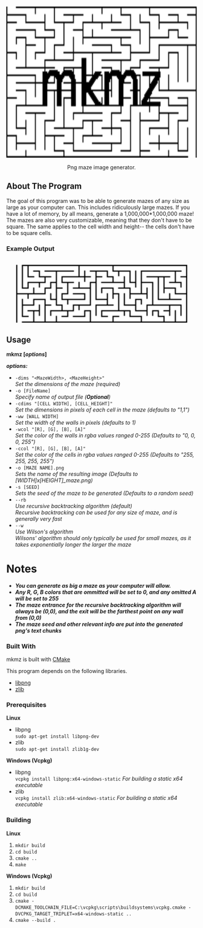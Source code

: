 <br />
<div align="center">
  <a href="https://github.com/jcsq6/mkmz">
    <img src="images/logo.png" alt="Logo" width="800" height="400">
  </a>

  <p align="center">
    Png maze image generator.
  </p>
</div>

## About The Program

The goal of this program was to be able to generate mazes of any size as large as your computer can. This includes ridiculously large mazes. If you have a lot of memory, by all means, generate a 1,000,000*1,000,000 maze! The mazes are also very customizable, meaning that they don't have to be square. The same applies to the cell width and height-- the cells don't have to be square cells.

### Example Output  
<br />
<div align="center">
  <a href="https://github.com/jcsq6/mkmz">
    <img src="images/top.png" alt="example" width="453" height="153">
  </a>
</div>

## Usage
**mkmz [*options*]** 

***options:***  
* ```-dims "<MazeWidth>, <MazeHeight>"```  
*Set the dimensions of the maze (required)*  
* ```-o [FileName]```  
*Specify name of output file (**Optional**)*  
* ```-cdims "[CELL WIDTH], [CELL_HEIGHT]"```  
*Set the dimensions in pixels of each cell in the maze (defaults to "1,1")*  
* ```-ww [WALL WIDTH]```  
*Set the width of the walls in pixels (defaults to 1)*  
* ```-wcol "[R], [G], [B], [A]"```  
*Set the color of the walls in rgba values ranged 0-255 (Defaults to "0, 0, 0, 255")*  
* ```-ccol "[R], [G], [B], [A]"```  
*Set the color of the cells in rgba values ranged 0-255 (Defaults to "255, 255, 255, 255")*  
* ```-o [MAZE NAME].png```  
*Sets the name of the resulting image (Defaults to [WIDTH]x[HEIGHT]_maze.png)*  
* ```-s [SEED]```  
*Sets the seed of the maze to be generated (Defaults to a random seed)*  
* ```--rb```  
*Use recursive backtracking algorithm (default)*  
*Recursive backtracking can be used for any size of maze, and is generally very fast*  
* ```--w```  
*Use Wilson's algorithm*  
*Wilsons' algorithm should only typically be used for small mazes, as it takes exponentially longer the larger the maze*  

# Notes
* ***You can generate as big a maze as your computer will allow.***  
* ***Any R, G, B colors that are ommitted will be set to 0, and any omitted A will be set to 255***
* ***The maze entrance for the recursive backtracking algorithm will always be (0,0), and the exit will be the farthest point on any wall from (0,0)***  
* ***The maze seed and other relevant info are put into the generated png's text chunks***  

### Built With

mkmz is built with [CMake](https://cmake.org/)

This program depends on the following libraries.

* [libpng](http://www.libpng.org/pub/png/libpng.html)
* [zlib](https://zlib.net/)

### Prerequisites
**Linux**
* libpng  
  `sudo apt-get install libpng-dev`
* zlib  
  `sudo apt-get install zlib1g-dev`  
  
**Windows (Vcpkg)**  
* libpng  
  `vcpkg install libpng:x64-windows-static` *For building a static x64 executable*  
* zlib  
  `vcpkg install zlib:x64-windows-static` *For building a static x64 executable*  

### Building
**Linux**
  1. `mkdir build`
  2. `cd build`
  3. `cmake ..`  
  4. `make` 
 
**Windows (Vcpkg)**
  1. `mkdir build`
  2. `cd build`
  3. `cmake -DCMAKE_TOOLCHAIN_FILE=C:\vcpkg\scripts\buildsystems\vcpkg.cmake -DVCPKG_TARGET_TRIPLET=x64-windows-static ..`
  4. `cmake --build .`